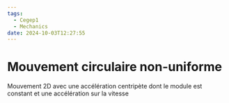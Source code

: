 ```yaml
---
tags:
  - Cegep1
  - Mechanics
date: 2024-10-03T12:27:55
---
```


# Mouvement circulaire non-uniforme

Mouvement 2D avec une accélération centripète dont le module est constant et une accélération sur la vitesse

